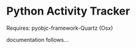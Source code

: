 Python Activity Tracker
=======================

Requires: pyobjc-framework-Quartz (Osx)

documentation follows...
